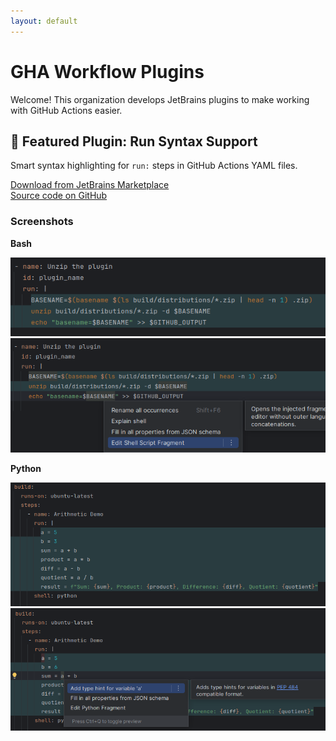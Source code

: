 ```yaml
---
layout: default
---
```


# GHA Workflow Plugins

Welcome! This organization develops JetBrains plugins to make working with GitHub Actions easier.

## 🚀 Featured Plugin: Run Syntax Support

Smart syntax highlighting for `run:` steps in GitHub Actions YAML files.

[Download from JetBrains Marketplace](https://plugins.jetbrains.com/plugin/27841-github-actions-run-highlighter)  
[Source code on GitHub](https://github.com/gha-workflow-plugins/run-syntax-support)

### Screenshots

**Bash**

![Bash example](img/bash.png)
![Bash example](img/bash2.png)

**Python**

![Python example](img/python.png)
![Python example](img/python2.png)
